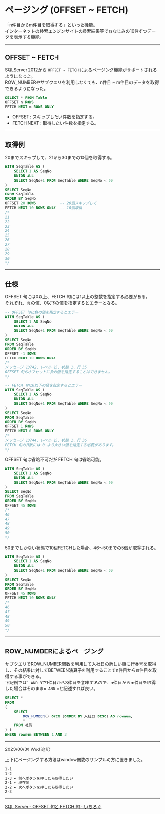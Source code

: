 # ページング (OFFSET ~ FETCH)

「n件目からm件目を取得する」といった機能。  
インターネットの検索エンジンサイトの検索結果等でおなじみの10件ずつデータを表示する機能。  

---

## OFFSET ~ FETCH

SQLServer 2012から `OFFSET ~ FETCH` によるページング機能がサポートされるようになった。  
ROW_NUMBERやサブクエリを利用しなくても、n件目 ~ m件目のデータを取得できるようになった。  

``` sql
SELECT * FROM Table
OFFSET n ROWS
FETCH NEXT m ROWS ONLY
```

- OFFSET : スキップしたい件数を指定する。  
- FETCH NEXT : 取得したい件数を指定する。  

---

## 取得例

20までスキップして、21から30までの10個を取得する。

``` sql
WITH SeqTable AS (
    SELECT 1 AS SeqNo
    UNION ALL
    SELECT SeqNo+1 FROM SeqTable WHERE SeqNo < 50
)
SELECT SeqNo 
FROM SeqTable 
ORDER BY SeqNo
OFFSET 20 ROWS           -- 20個スキップして
FETCH NEXT 10 ROWS ONLY  -- 10個取得
/*
21
22
23
24
25
26
27
28
29
30
*/
```

---

## 仕様

OFFSET 句には0以上、FETCH 句には1以上の整数を指定する必要がある。  
それぞれ、負の値、0以下の値を指定するとエラーとなる。  

``` sql
-- OFFSET 句に負の値を指定するとエラー
WITH SeqTable AS (
    SELECT 1 AS SeqNo
    UNION ALL
    SELECT SeqNo+1 FROM SeqTable WHERE SeqNo < 50
)
SELECT SeqNo 
FROM SeqTable 
ORDER BY SeqNo
OFFSET -1 ROWS
FETCH NEXT 10 ROWS ONLY
/*
メッセージ 10742、レベル 15、状態 1、行 35
OFFSET 句のオフセットに負の値を指定することはできません。
*/

-- FETCH 句に0以下の値を指定するとエラー
WITH SeqTable AS (
    SELECT 1 AS SeqNo
    UNION ALL
    SELECT SeqNo+1 FROM SeqTable WHERE SeqNo < 50
)
SELECT SeqNo 
FROM SeqTable 
ORDER BY SeqNo
OFFSET 1 ROWS
FETCH NEXT 0 ROWS ONLY
/*
メッセージ 10744、レベル 15、状態 1、行 36
FETCH 句の行数には 0 より大きい値を指定する必要があります。
*/
```

OFFSET 句は省略不可だが FETCH 句は省略可能。  

``` sql
WITH SeqTable AS (
    SELECT 1 AS SeqNo
    UNION ALL
    SELECT SeqNo+1 FROM SeqTable WHERE SeqNo < 50
)
SELECT SeqNo 
FROM SeqTable 
ORDER BY SeqNo
OFFSET 45 ROWS
/*
46
47
48
49
50
*/
```

50までしかない状態で10個FETCHした場合、46～50までの5個が取得される。  

``` sql
WITH SeqTable AS (
    SELECT 1 AS SeqNo
    UNION ALL
    SELECT SeqNo+1 FROM SeqTable WHERE SeqNo < 50
)
SELECT SeqNo 
FROM SeqTable 
ORDER BY SeqNo
OFFSET 45 ROWS
FETCH NEXT 10 ROWS ONLY
/*
46
47
48
49
50
*/
```

---

## ROW_NUMBERによるページング

サブクエリでROW_NUMBER関数を利用して入社日の新しい順に行番号を取得し、その結果に対してBETWEEN演算子を利用することでn件目からm件目を取得する事ができる。  
下記例では`1 AND 3`で1件目から3件目を意味するので、n件目からm件目を取得した場合はそのまま`n AND m`と記述すれば良い。  

``` sql
SELECT *
FROM 
(
    SELECT
        ROW_NUMBER() OVER (ORDER BY 入社日 DESC) AS rownum,
        *
    FROM 社員
) t
WHERE rownum BETWEEN 1 AND 3
```

---

2023/08/30 Wed 追記  

上下にページングする方法はwindow関数のサンプルの方に置きました。  

``` txt
1-1
1-2
1-3 ← 前へボタンを押したら取得したい
2-1 ← 現在地
2-2 ← 次へボタンを押したら取得したい
2-3
```

---

[SQL Server - OFFSET 句と FETCH 句 - いちろぐ](https://ichiroku11.hatenablog.jp/entry/2014/03/03/003411)  
